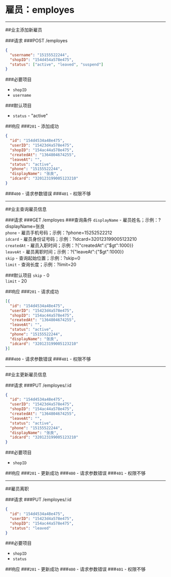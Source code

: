 # 雇员：employes
***
##业主添加新雇员

###请求
###POST /employes

```json
{
  "username": "15155522244",
  "shopID": "154d454a578e475",
  "status": ["active", "leaved", "suspend"]
}
```
###必要项目
* `shopID`  
* `username`  

###默认项目
* `status` - "active"


##响应
###`201` - 添加成功
```json
{
  "id": "154d4534a48e475",
  "userID": "15423d4a578e475",
  "shopID": "154ac44a578e475",
  "createdAt": "1364804674255",
  "leaveAt": "",
  "status": "active",
  "phone": "15155522244",
  "displayName": "张良",
  "idcard": "320123199005123210"
}
```
###`400` - 请求参数错误
###`401` - 权限不够
***


##业主查询雇员信息

###请求
###GET /employes
###查询条件
`displayName` - 雇员姓名；示例：?displayName=张良  
`phone` - 雇员手机号码；示例：?phone=15252522212  
`idcard` - 雇员身份证号码；示例：?idcard=320123199005123210  
`createdAt` - 雇员入职时间；示例：?{"createdAt":{"$gt":1000}}  
`leaveAt` - 雇员离职时间；示例：?{"leaveAt":{"$gt":1000}}  
`skip` - 查询起始位置；示例：?skip=0  
`limit` - 查询长度；示例：?limit=20  

###默认项目
`skip` - 0  
`limit` - 20  


##响应
###`201` - 请求成功
```json
[{
  "id": "154d4534a48e475",
  "userID": "15423d4a578e475",
  "shopID": "154ac44a578e475",
  "createdAt": "1364804674255",
  "leaveAt": "",
  "status": "active",
  "phone": "15155522244",
  "displayName": "张良",
  "idcard": "320123199005123210"
}]
```
###`400` - 请求参数错误
###`401` - 权限不够
***


##业主更新雇员信息

###请求
###PUT /employes/:id

```json
{
  "id": "154d4534a48e475",
  "userID": "15423d4a578e475",
  "shopID": "154ac44a578e475",
  "createdAt": "1364804674255",
  "leaveAt": "",
  "status": "active",
  "phone": "15155522244",
  "displayName": "张良",
  "idcard": "320123199005123210"
}
```
###必要项目
* `shopID`  


##响应
###`201` - 更新成功
###`400` - 请求参数错误
###`401` - 权限不够
***


##雇员离职

###请求
###PUT /employes/:id

```json
{
  "id": "154d4534a48e475",
  "userID": "15423d4a578e475",
  "shopID": "154ac44a578e475",
  "status": "leaved"
}
```
###必要项目
* `shopID`  
* `status`  


##响应
###`201` - 更新成功
###`400` - 请求参数错误
###`401` - 权限不够

